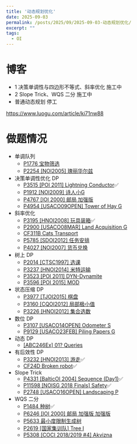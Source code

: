 ```yaml
---
title: '动态规划优化'
date: 2025-09-03
permalink: /posts/2025/09/2025-09-03-动态规划优化/
excerpt: ""
tags:
  - OI
---
```


# 博客

- 1 决策单调性与四边形不等式、斜率优化 施工中
- 2 Slope Trick、WQS 二分 施工中
- 普通动态规划 停工

https://www.luogu.com/article/ki71nw88

# 做题情况

- 单调队列
  - [P1776 宝物筛选](https://www.luogu.com.cn/problem/P1776)
  - [P2254 [NOI2005] 瑰丽华尔兹](https://www.luogu.com.cn/problem/P2254)
- 决策单调性优化 DP
  - [P3515 [POI 2011] Lightning Conductor](https://www.luogu.com.cn/problem/P3515)✅️
  - [P1912 [NOI2009] 诗人小G](https://www.luogu.com.cn/problem/P1912)
  - [P4767 [IOI 2000] 邮局 加强版](https://www.luogu.com.cn/problem/P4767)
  - [P4954 [USACO09OPEN] Tower of Hay G](https://www.luogu.com.cn/problem/P4954)
- 斜率优化
  - [P3195 [HNOI2008] 玩具装箱](https://www.luogu.com.cn/problem/P3195)✅️
  - [P2900 [USACO08MAR] Land Acquisition G](https://www.luogu.com.cn/problem/P2900)
  - [CF311B Cats Transport](https://www.luogu.com.cn/problem/CF311B)
  - [P5785 [SDOI2012] 任务安排](https://www.luogu.com.cn/problem/P5785)
  - [P4027 [NOI2007] 货币兑换](https://www.luogu.com.cn/problem/P4027)
- 树上 DP
  - [P2014 [CTSC1997] 选课](https://www.luogu.com.cn/problem/P2014)
  - [P3237 [HNOI2014] 米特运输](https://www.luogu.com.cn/problem/P3237)
  - [P3523 [POI 2011] DYN-Dynamite](https://www.luogu.com.cn/problem/P3523)
  - [P3596 [POI 2015] MOD](https://www.luogu.com.cn/problem/P3596)
- 状态压缩 DP
  - [P3977 [TJOI2015] 棋盘](https://www.luogu.com.cn/problem/P3977)
  - [P3160 [CQOI2012] 局部极小值](https://www.luogu.com.cn/problem/P3160)
  - [P3226 [HNOI2012] 集合选数](https://www.luogu.com.cn/problem/P3226)
- 数位 DP
  - [P3107 [USACO14OPEN] Odometer S](https://www.luogu.com.cn/problem/P3107)
  - [P9129 [USACO23FEB] Piling Papers G](https://www.luogu.com.cn/problem/P9129)
- 动态 DP
  - [[ABC246Ex] 01? Queries](https://www.luogu.com.cn/problem/AT_abc246_h)
- 有后效性 DP
  - [P3232 [HNOI2013] 游走](https://www.luogu.com.cn/problem/P3232)✅️
  - [CF24D Broken robot](https://www.luogu.com.cn/problem/CF24D)✅️
- Slope Trick
  - [P4331 [BalticOI 2004] Sequence (Day1)](https://www.luogu.com.cn/problem/P4331)✅️
  - [P11598 [NOISG 2018 Finals] Safety](https://www.luogu.com.cn/problem/P11598)✅️
  - [P2748 [USACO16OPEN] Landscaping P](https://www.luogu.com.cn/problem/P2748)
- WQS 二分
  - [P1484 种树](https://www.luogu.com.cn/problem/P1484)✅️
  - [P6246 [IOI 2000] 邮局 加强版 加强版](https://www.luogu.com.cn/problem/P6246)
  - [P5633 最小度限制生成树](https://www.luogu.com.cn/problem/P5633)
  - [P2619 [国家集训队] Tree I](https://www.luogu.com.cn/problem/P2619)
  - [P5308 [COCI 2018/2019 #4] Akvizna](https://www.luogu.com.cn/problem/P5308)